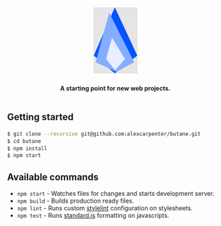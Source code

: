 <h1 align="center">
  <img alt="Butane" src="./logo.png">
</h1>

<div align="center">
  <strong>A starting point for new web projects.</strong>
</div>

<br>

## Getting started

```bash
$ git clone --recursive git@github.com:alexcarpenter/butane.git
$ cd butane
$ npm install
$ npm start
```

## Available commands

- `npm start` - Watches files for changes and starts development server.
- `npm build` - Builds production ready files.
- `npm lint` - Runs custom [stylelint](https://stylelint.io/user-guide/) configuration on stylesheets.
- `npm test` - Runs [standard.js](https://standardjs.com/) formatting on javascripts.
